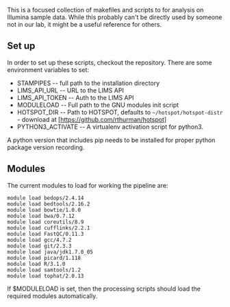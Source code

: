 This is a focused collection of makefiles and scripts to for analysis on Illumina sample data. While this probably can't be directly used by someone not in our lab, it might be a useful reference for others.

Set up
-------------

In order to set up these scripts, checkout the repository.  There are some environment variables to set:

* STAMPIPES -- full path to the installation directory
* LIMS_API_URL -- URL to the LIMS API
* LIMS_API_TOKEN -- Auth to the LIMS API
* MODULELOAD -- Full path to the GNU modules init script
* HOTSPOT_DIR -- Path to HOTSPOT, defaults to `~/hotspot/hotspot-distr` - download at [https://github.com/rthurman/hotspot]
* PYTHON3_ACTIVATE -- A virtualenv activation script for python3.

A python version that includes pip needs to be installed for proper python package version recording.

Modules
-------------

The current modules to load for working the pipeline are:

    module load bedops/2.4.14
    module load bedtools/2.16.2
    module load bowtie/1.0.0
    module load bwa/0.7.12
    module load coreutils/8.9
    module load cufflinks/2.2.1
    module load FastQC/0.11.3
    module load gcc/4.7.2
    module load git/2.3.3
    module load java/jdk1.7.0_05
    module load picard/1.118
    module load R/3.1.0
    module load samtools/1.2
    module load tophat/2.0.13

If $MODULELOAD is set, then the processing scripts should load the required modules automatically.
